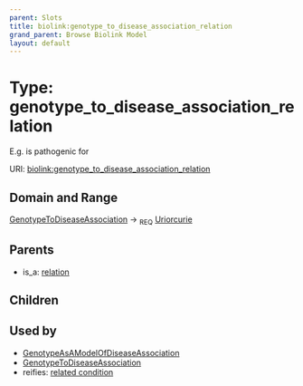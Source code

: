 ```yaml
---
parent: Slots
title: biolink:genotype_to_disease_association_relation
grand_parent: Browse Biolink Model
layout: default
---
```


# Type: genotype_to_disease_association_relation


E.g. is pathogenic for

URI: [biolink:genotype_to_disease_association_relation](https://w3id.org/biolink/vocab/genotype_to_disease_association_relation)

## Domain and Range

[GenotypeToDiseaseAssociation](GenotypeToDiseaseAssociation.md) ->  <sub>REQ</sub> [Uriorcurie](types/Uriorcurie.md)

## Parents

 *  is_a: [relation](relation.md)

## Children


## Used by

 * [GenotypeAsAModelOfDiseaseAssociation](GenotypeAsAModelOfDiseaseAssociation.md)
 * [GenotypeToDiseaseAssociation](GenotypeToDiseaseAssociation.md)
 *  reifies: [related condition](related_condition.md)
